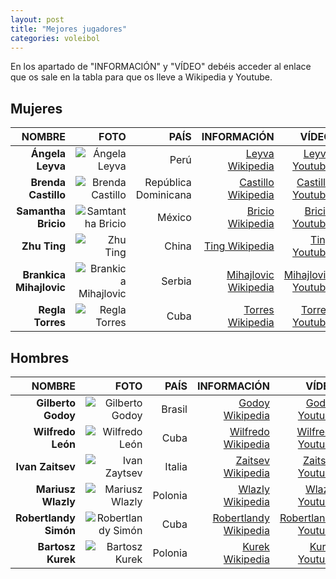```yaml
---
layout: post
title: "Mejores jugadores"
categories: voleibol
---
```


En los apartado de "INFORMACIÓN" y "VÍDEO" debéis acceder al enlace que os sale en la tabla para que os lleve a Wikipedia y Youtube.

## Mujeres 

|NOMBRE|FOTO|PAÍS|INFORMACIÓN|VÍDEO|
|-----:|-----:|-----:|-----:|-----:|
|**Ángela Leyva**|![Ángela Leyva](https://danieledufis.github.io/images_text/voleibol_angela.jpg)|Perú|[Leyva Wikipedia](https://es.wikipedia.org/wiki/%C3%81ngela_Leyva)|[Leyva Youtube](https://www.youtube.com/watch?v=SYdKvFCU3QY&t=122s)|
|**Brenda Castillo**|![Brenda Castillo](https://danieledufis.github.io/images_text/voleibol_brenda.jpg)|República Dominicana|[Castillo Wikipedia](https://es.wikipedia.org/wiki/Brenda_Castillo)|[Castillo Youtube](https://www.youtube.com/watch?v=m_moGbJczl0)|
|**Samantha Bricio**|![Samtantha Bricio](https://danieledufis.github.io/images_text/voleibol_samantha.jpg)|México|[Bricio Wikipedia](https://en.wikipedia.org/wiki/Samantha_Bricio)|[Bricio Youtube](https://www.youtube.com/watch?v=MX__MVidgeo&t=122s)|
|**Zhu Ting**|![Zhu Ting](https://danieledufis.github.io/images_text/voleibol_zhu.jpg)|China|[Ting Wikipedia](https://es.wikipedia.org/wiki/Zhu_Ting)|[Ting Youtube](https://www.youtube.com/watch?v=Ij3GJhJ_1tg)|
|**Brankica Mihajlovic**|![Brankica Mihajlovic](https://danieledufis.github.io/images_text/voleibol_brankica.jpg)|Serbia|[Mihajlovic Wikipedia](https://en.wikipedia.org/wiki/Brankica_Mihajlovi%C4%87)|[Mihajlovic Youtube](https://www.youtube.com/watch?v=GtbOMgyRhAY)|
|**Regla Torres**|![Regla Torres](https://danieledufis.github.io/images_text/voleibol_regla.jpg)|Cuba|[Torres Wikipedia](https://es.wikipedia.org/wiki/Regla_Torres)|[Torres Youtube](https://www.youtube.com/watch?v=YaE2fqtLsIE&t=78s)|

## Hombres 

|NOMBRE|FOTO|PAÍS|INFORMACIÓN|VÍDEO|
|-----:|-----:|-----:|-----:|-----:|
|**Gilberto Godoy**|![Gilberto Godoy](https://danieledufis.github.io/images_text/voleibol_giba.jpg)|Brasil|[Godoy Wikipedia](https://es.wikipedia.org/wiki/Giba_(voleibolista))|[Godoy Youtube](https://www.youtube.com/watch?v=QPC47kwh1Xs&t=131s)|  
|**Wilfredo León**|![Wilfredo León](https://danieledufis.github.io/images_text/voleibol_wilfredo.jpg)|Cuba|[Wilfredo Wikipedia](https://es.wikipedia.org/wiki/Wilfredo_Le%C3%B3n)|[Wilfredo Youtube](https://www.youtube.com/watch?v=FvoACVoOOco)|
|**Ivan Zaitsev**|![Ivan Zaytsev](https://danieledufis.github.io/images_text/voleibol_zaitsev.jpg)|Italia|[Zaitsev Wikipedia](https://es.wikipedia.org/wiki/Ivan_Zaitsev)|[Zaitsev Youtube](https://www.youtube.com/watch?v=G7nOp9lxGgI)|
|**Mariusz Wlazly**|![Mariusz Wlazly](https://danieledufis.github.io/images_text/voleibol_wlazly.jpg)|Polonia|[Wlazly Wikipedia](https://es.wikipedia.org/wiki/Mariusz_Wlaz%C5%82y)|[Wlazly Youtube](https://www.youtube.com/watch?v=-yj3vLNnMkE)|
|**Robertlandy Simón**|![Robertlandy Simón](https://danieledufis.github.io/images_text/voleibol_robertlandy.jpg)|Cuba|[Robertlandy Wikipedia](https://en.wikipedia.org/wiki/Robertlandy_Sim%C3%B3n)|[Robertlandy Youtube](https://www.youtube.com/watch?v=Qp2O1JcGQ4U)|
|**Bartosz Kurek**|![Bartosz Kurek](https://danieledufis.github.io/images_text/voleibol_kurek.jpg)|Polonia|[Kurek Wikipedia](https://es.wikipedia.org/wiki/Bartosz_Kurek)|[Kurek Youtube](https://www.youtube.com/watch?v=iUYVm-s-3l4)|
